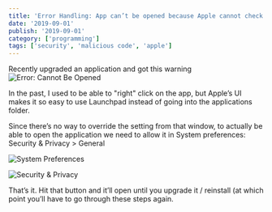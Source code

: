 ```yaml
---
title: 'Error Handling: App can’t be opened because Apple cannot check it for malicious software'
date: '2019-09-01'
publish: '2019-09-01'
category: ['programming']
tags: ['security', 'malicious code', 'apple']
---
```


Recently upgraded an application and got this warning
![Error: Cannot Be Opened](https://res.cloudinary.com/scweiss1/image/upload/v1593196394/code-comments/error-cannot-be-opened_y4tga7.png)

In the past, I used to be able to "right" click on the app, but Apple’s UI makes it so easy to use Launchpad instead of going into the applications folder.

Since there’s no way to override the setting from that window, to actually be able to open the application we need to allow it in System preferences: Security & Privacy > General

![System Preferences](https://res.cloudinary.com/scweiss1/image/upload/v1593196394/code-comments/system-preferences_voio1t.png)

![Security & Privacy](https://res.cloudinary.com/scweiss1/image/upload/v1593196394/code-comments/security-and-privacy_jt0rid.png)

That’s it. Hit that button and it’ll open until you upgrade it / reinstall (at which point you’ll have to go through these steps again.
